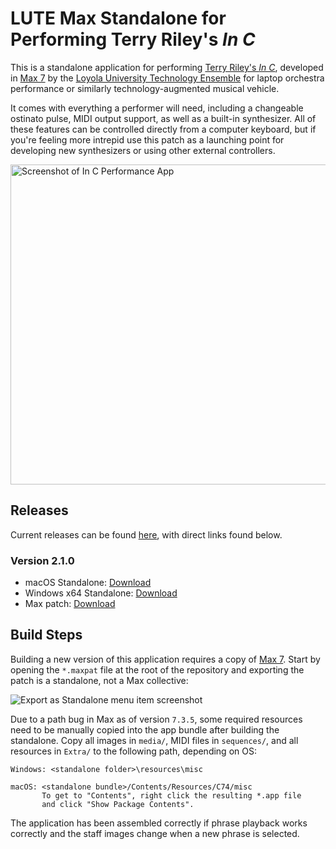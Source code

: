 # LUTE Max Standalone for Performing Terry Riley's *In C*

This is a standalone application for performing [Terry Riley's *In C*][1],
developed in [Max 7][2] by the [Loyola University Technology Ensemble][3] for
laptop orchestra performance or similarly technology-augmented musical vehicle.

It comes with everything a performer will need, including a changeable ostinato
pulse, MIDI output support, as well as a built-in synthesizer. All of these
features can be controlled directly from a computer keyboard, but if you're
feeling more intrepid use this patch as a launching point for developing new
synthesizers or using other external controllers.

<img
  width="512"
  alt="Screenshot of In C Performance App"
  src="https://user-images.githubusercontent.com/7128551/49814079-cba3d680-fd60-11e8-86ec-e1a6ce40b3aa.png">

## Releases

Current releases can be found [here][4], with direct links found below.

### Version 2.1.0

* macOS Standalone: [Download](https://github.com/loyola-university-tech-ensemble/InC/releases/download/v2.1.0/InC_macOS_v2.1.0.zip)
* Windows x64 Standalone: [Download](https://github.com/loyola-university-tech-ensemble/InC/releases/download/v2.1.0/InC_Windows_v2.1.0.zip)
* Max patch: [Download](https://github.com/loyola-university-tech-ensemble/InC/archive/v2.1.0.zip)

## Build Steps

Building a new version of this application requires a copy of [Max 7][2]. Start
by opening the `*.maxpat` file at the root of the repository and exporting the
patch is a standalone, not a Max collective:

![Export as Standalone menu item screenshot](https://user-images.githubusercontent.com/7128551/43838499-0a8b9fda-9b0b-11e8-92da-242b9ed12419.png)

Due to a path bug in Max as of version `7.3.5`, some required resources need to
be manually copied into the app bundle after building the standalone. Copy all
images in `media/`, MIDI files in `sequences/`, and all resources in `Extra/`
to the following path, depending on OS:

```
Windows: <standalone folder>\resources\misc

macOS: <standalone bundle>/Contents/Resources/C74/misc
       To get to "Contents", right click the resulting *.app file
       and click "Show Package Contents".
```

The application has been assembled correctly if phrase playback works
correctly and the staff images change when a new phrase is selected.

[1]: https://en.wikipedia.org/wiki/In_C
[2]: https://cycling74.com/products/max
[3]: https://lute.luc.edu
[4]: https://github.com/loyola-university-tech-ensemble/InC/releases

